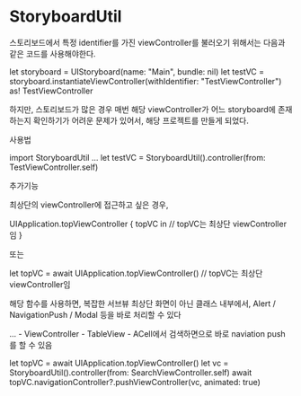 # StoryboardUtil

스토리보드에서 특정 identifier를 가진 viewController를 불러오기 위해서는 다음과 같은 코드를 사용해야한다.

let storyboard = UIStoryboard(name: "Main", bundle: nil)
let testVC = storyboard.instantiateViewController(withIdentifier: "TestViewController") as! TestViewController

하지만, 스토리보드가 많은 경우 매번 해당 viewController가 어느 storyboard에 존재하는지 확인하기가 어려운 문제가 있어서, 
해당 프로젝트를 만들게 되었다.

사용법

import StoryboardUtil
...
let testVC = StoryboardUtil().controller(from: TestViewController.self)  

추가기능

최상단의 viewController에 접근하고 싶은 경우,

UIApplication.topViewController { topVC in 
  // topVC는 최상단 viewController임
}

또는

let topVC = await UIApplication.topViewController() 
// topVC는 최상단 viewController임

해당 함수를 사용하면,
복잡한 서브뷰 최상단 화면이 아닌 클래스 내부에서, Alert / NavigationPush / Modal 등을 바로 처리할 수 있다

... - ViewController - TableView - ACell에서 검색하면으로 바로 naviation push를 할 수 있음

let topVC = await UIApplication.topViewController()
let vc = StoryboardUtil().controller(from: SearchViewController.self)
await topVC.navigationController?.pushViewController(vc, animated: true)  
